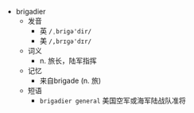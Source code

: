- brigadier
  - 发音
    - 英 `/ˌbrigə'dir/`
    - 美 `/,brɪɡə'dɪr/`
  - 词义
    - n. 旅长，陆军指挥
  - 记忆
    - 来自brigade (n. 旅)
  - 短语
    - `brigadier general` 美国空军或海军陆战队准将 
